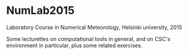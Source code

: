 # NumLab2015
Laboratory Course in Numerical Meteorology, Helsinki university, 2015

Some lecturettes on computational tools in general, and on CSC's environment in particular, plus some related exercises.
